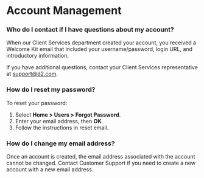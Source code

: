 #	Account Management

### Who do I contact if I have questions about my account?

When our Client Services department created your account, you received a Welcome Kit email that included your username/password, login URL, and introductory information.

If you have additional questions, contact your Client Services representative at support@d2.com.

### How do I reset my password?

To reset your password:

1. Select **Home > Users > Forgot Password**.
2. Enter your email address, then **OK**.
3. Follow the instructions in reset email.

### How do I change my email address?

Once an account is created, the email address associated with the account cannot be changed. Contact Customer Support if you need to create a new account with a new email address.
